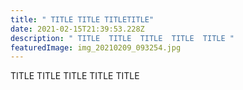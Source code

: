 ```yaml
---
title: " TITLE TITLE TITLETITLE"
date: 2021-02-15T21:39:53.228Z
description: " TITLE  TITLE  TITLE  TITLE  TITLE "
featuredImage: img_20210209_093254.jpg
---
```

 TITLE  TITLE  TITLE  TITLE  TITLE